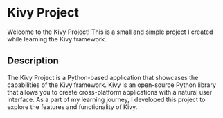 # Kivy Project

Welcome to the Kivy Project! This is a small and simple project I created while learning the Kivy framework.

## Description

The Kivy Project is a Python-based application that showcases the capabilities of the Kivy framework. Kivy is an open-source Python library that allows you to create cross-platform applications with a natural user interface. As a part of my learning journey, I developed this project to explore the features and functionality of Kivy.

